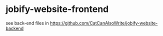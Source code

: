 # jobify-website-frontend

see back-end files in https://github.com/CatCanAlsoWrite/jobify-website-backend
